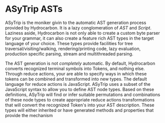 # ASyTrip ASTs

ASyTrip is the moniker givin to the automatic AST generation process provided by Hydrocarbon. It is
a lazy conglomeration of *AST* and *Script*. Laziness aside, Hydrocarbon is not only able to create
a custom byte parser for your grammar, it can also create a feature rich AST types in the target language
of your choice. These types provide facilities for tree traversal/visiting/walking, rendering/printing code, 
lazy evaluation, production specific parsing, stream and multithreaded parsing. 

The AST generation is not *completely* automatic. By default, Hydrocarbon converts recognized terminal symbols
into Tokens, and nothing else. Through reduce actions, your are able to specify ways in which these tokens
can be combined and transformed into new types. The default language for reduce actions is JavaScript. ASyTrip
uses a subset of the JavaScript syntax to allow you to define AST node types. Based on these definitions, ASyTrip 
will find or infer suitable permutations and combinations of these node types to create appropriate 
reduce actions transformations that will convert the recognized Token's into your AST description. These types
will either inherited or have generated methods and properties that provide the mechanism 